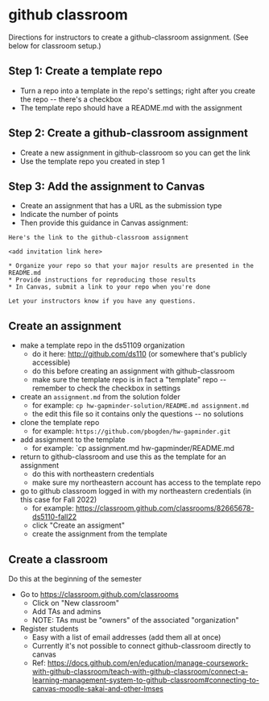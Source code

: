 
# github classroom

Directions for instructors to create a github-classroom assignment. (See below for classroom setup.)

## Step 1: Create a template repo

* Turn a repo into a template in the repo's settings; right after you create the repo -- there's a checkbox
* The template repo should have a README.md with the assignment

## Step 2: Create a github-classroom assignment

* Create a new assignment in github-classroom so you can get the link
* Use the template repo you created in step 1

## Step 3: Add the assignment to Canvas

* Create an assignment that has a URL as the submission type
* Indicate the number of points
* Then provide this guidance in Canvas assignment:
```
Here's the link to the github-classroom assignment

<add invitation link here>

* Organize your repo so that your major results are presented in the README.md
* Provide instructions for reproducing those results
* In Canvas, submit a link to your repo when you're done

Let your instructors know if you have any questions.
```

## Create an assignment

* make a template repo in the ds51109 organization
  * do it here: http://github.com/ds110 (or somewhere that's publicly accessible)
  * do this before creating an assignment with github-classroom
  * make sure the template repo is in fact a "template" repo -- remember to check the checkbox in settings
* create an `assignment.md` from the solution folder
  * for example: `cp hw-gapminder-solution/README.md assignment.md`
  * the edit this file so it contains only the questions -- no solutions
* clone the template repo
  * for example: `https://github.com/pbogden/hw-gapminder.git`
* add assignment to the template
  * for example: `cp assignment.md hw-gapminder/README.md 
* return to github-classroom and use this as the template for an assignment
  * do this with northeastern credentials
  * make sure my northeastern account has access to the template repo
* go to github classroom logged in with my northeastern credentials (in this case for Fall 2022)
  * for example: https://classroom.github.com/classrooms/82665678-ds5110-fall22
  * click "Create an assigment"
  * create the assignment from the template

## Create a classroom

Do this at the beginning of the semester

* Go to https://classroom.github.com/classrooms
  * Click on "New classroom"
  * Add TAs and admins
  * NOTE: TAs must be "owners" of the associated "organization"
* Register students
  * Easy with a list of email addresses (add them all at once)
  * Currently it's not possible to connect github-classroom directly to canvas
  * Ref: https://docs.github.com/en/education/manage-coursework-with-github-classroom/teach-with-github-classroom/connect-a-learning-management-system-to-github-classroom#connecting-to-canvas-moodle-sakai-and-other-lmses
